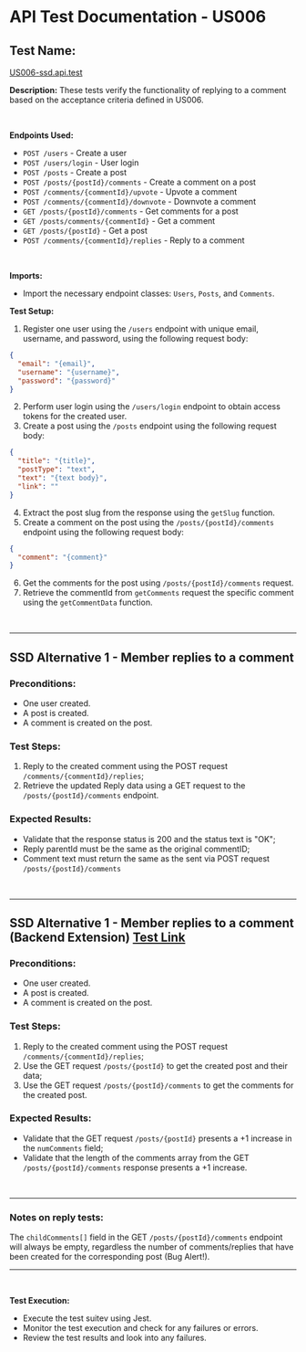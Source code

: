 # **API Test Documentation - US006**

## **Test Name:**

[US006-ssd.api.test](/src/api_test/US006/US006-ssd.api.test.ts)

**Description:** These tests verify the functionality of replying to a comment based on the acceptance criteria defined in US006.

&nbsp;&nbsp;&nbsp;&nbsp;

**Endpoints Used:**

- `POST /users` - Create a user
- `POST /users/login` - User login
- `POST /posts` - Create a post
- `POST /posts/{postId}/comments` - Create a comment on a post
- `POST /comments/{commentId}/upvote` - Upvote a comment
- `POST /comments/{commentId}/downvote` - Downvote a comment
- `GET /posts/{postId}/comments` - Get comments for a post
- `GET /posts/comments/{commentId}` - Get a comment
- `GET /posts/{postId}` - Get a post
- `POST /comments/{commentId}/replies` - Reply to a comment

&nbsp;&nbsp;&nbsp;&nbsp;

**Imports:**

- Import the necessary endpoint classes: `Users`, `Posts`, and `Comments`.

**Test Setup:**

1. Register one user using the `/users` endpoint with unique email, username, and password, using the following request body:

```json
{
  "email": "{email}",
  "username": "{username}",
  "password": "{password}"
}
```

2. Perform user login using the `/users/login` endpoint to obtain access tokens for the created user.
3. Create a post using the `/posts` endpoint using the following request body:

```json
{
  "title": "{title}",
  "postType": "text",
  "text": "{text body}",
  "link": ""
}
```

4. Extract the post slug from the response using the `getSlug`
   function.
5. Create a comment on the post using the `/posts/{postId}/comments` endpoint using the following request body:

```json
{
  "comment": "{comment}"
}
```

6. Get the comments for the post using `/posts/{postId}/comments` request.
7. Retrieve the commentId from `getComments` request the specific comment using the
   `getCommentData` function.

&nbsp;&nbsp;&nbsp;&nbsp;

---

## **SSD Alternative 1 - Member replies to a comment**

### **Preconditions:**

- One user created.
- A post is created.
- A comment is created on the post.

### **Test Steps:**

1.  Reply to the created comment using the POST request `/comments/{commentId}/replies`;
2.  Retrieve the updated Reply data using a GET request to the `/posts/{postId}/comments` endpoint.

### **Expected Results:**

- Validate that the response status is 200 and the status text is "OK";
- Reply parentId must be the same as the original commentID;
- Comment text must return the same as the sent via POST
  request `/posts/{postId}/comments`

&nbsp;&nbsp;&nbsp;&nbsp;

---

## **SSD Alternative 1 - Member replies to a comment (Backend Extension)** [Test Link](/src/api_test/US006/US006-ssd.api.test.ts#L80)

### **Preconditions:**

- One user created.
- A post is created.
- A comment is created on the post.

### **Test Steps:**

1.  Reply to the created comment using the POST request `/comments/{commentId}/replies`;
2.  Use the GET request `/posts/{postId}` to get the created post and their data;
3.  Use the GET request `/posts/{postId}/comments` to get the comments for the created post.

### **Expected Results:**

- Validate that the GET request `/posts/{postId}` presents a +1
  increase in the `numComments` field;
- Validate that the length of the comments array from the GET `/posts/{postId}/comments` response presents a +1
  increase.

&nbsp;&nbsp;&nbsp;&nbsp;

---

### **Notes on reply tests:**

The `childComments[]` field in the GET `/posts/{postId}/comments` endpoint will always be empty, regardless the number of comments/replies that have been created for the corresponding post (Bug Alert!).

---

&nbsp;&nbsp;&nbsp;&nbsp;

**Test Execution:**

- Execute the test suitev using Jest.
- Monitor the test execution and check for any failures or errors.
- Review the test results and look into any failures.
